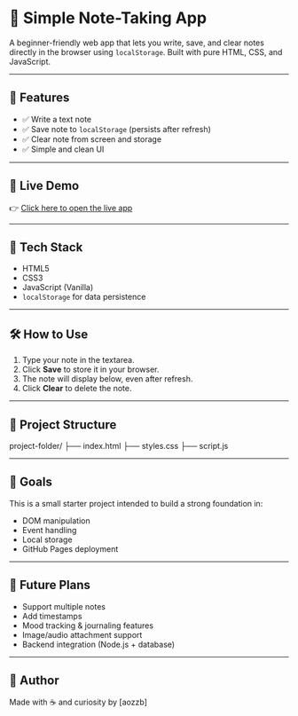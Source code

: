 # 📝 Simple Note-Taking App

A beginner-friendly web app that lets you write, save, and clear notes directly in the browser using `localStorage`. Built with pure HTML, CSS, and JavaScript.

---

## 🌟 Features

- ✅ Write a text note
- ✅ Save note to `localStorage` (persists after refresh)
- ✅ Clear note from screen and storage
- ✅ Simple and clean UI

---

## 🚀 Live Demo

👉 [Click here to open the live app](https://aozzb.github.io/notes-app/)

---

## 🧠 Tech Stack

- HTML5
- CSS3
- JavaScript (Vanilla)
- `localStorage` for data persistence

---

## 🛠️ How to Use

1. Type your note in the textarea.
2. Click **Save** to store it in your browser.
3. The note will display below, even after refresh.
4. Click **Clear** to delete the note.

---

## 📁 Project Structure

project-folder/
├── index.html
├── styles.css
├── script.js

---

## 📌 Goals

This is a small starter project intended to build a strong foundation in:

- DOM manipulation
- Event handling
- Local storage
- GitHub Pages deployment

---

## 📓 Future Plans

- Support multiple notes
- Add timestamps
- Mood tracking & journaling features
- Image/audio attachment support
- Backend integration (Node.js + database)

---

## 👤 Author

Made with ☕ and curiosity by [aozzb]




